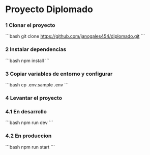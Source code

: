 # Proyecto Diplomado

### 1 Clonar el proyecto
´´´bash
git clone https://github.com/janogales454/diplomado.git
´´´

### 2 Instalar dependencias
´´´bash
npm install
´´´

### 3 Copiar variables de entorno y configurar
´´´bash
cp .env.sample .env
´´´

### 4 Levantar el proyecto
### 4.1 En desarrollo
´´´bash
npm run dev
´´´

### 4.2 En produccion
´´´bash
npm run start
´´´
